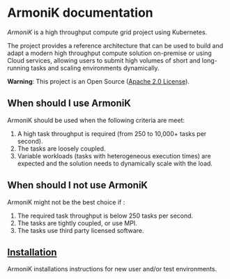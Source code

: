 <!-- TODO: rework this file in order to remove some unused parts and to adapte it. -->

# **ArmoniK** documentation

_ArmoniK_ is a high throughput compute grid project using Kubernetes. 

The project provides a reference architecture that can be used to build and adapt a modern high throughput compute solution on-premise or using Cloud services, allowing users to submit high volumes of short and long-running tasks and scaling environments dynamically.

**Warning**: This project is an Open Source ([Apache 2.0 License](https://github.com/aneoconsulting/ArmoniK/blob/main/LICENSE)).

## When should I use ArmoniK

ArmoniK should be used when the following criteria are meet:

1. A high task throughput is required (from 250 to 10,000+ tasks per second).
2. The tasks are loosely coupled.
3. Variable workloads (tasks with heterogeneous execution times) are expected and the solution needs to dynamically scale with the load.

## When should I not use ArmoniK 

ArmoniK might not be the best choice if :

1. The required task throughput is below 250 tasks per second.
2. The tasks are tightly coupled, or use MPI.
3. The tasks use third party licensed software.


## [Installation](articles/intro.md)

ArmoniK installations instructions for new user and/or test environments.

[Example of comment]::
